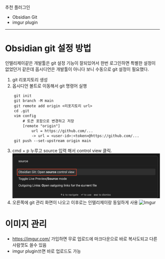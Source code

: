 추천 플러그인
- Obsidian Git
- imgur plugin

---
# Obsidian git 설정 방법
인텔리제이같은 개발툴은 git 설정 기능이 잘되있어서 한번 로그인하면 특별한 설정이 없었던거 같은데 옵시디언은 개발툴이 아니다 보니 수동으로 git 설정이 필요했다. 

1. git 리포지토리 생성
2. 옵시디언 볼트로 이동해서 git 명령어 실행
```shell
	git init
	git branch -M main
	git remote add origin <리포지토리 url>
	cd .git
	vim config 
		# 토큰 포함으로 변경하고 저장
		[remote "origin"] 
			url = https://github.com/...
			-> url = <user-id>:<token>@https://github.com/...  
	git push --set-upstream origin main

```
3. cmd + p 누루고 source 입력 해서 control view 클릭. ![image](/images/20231214113027.png)
4. 오른쪽에 git 관리 화면이 나오고 이후로는 인텔리제이랑 동일하게 사용 
	![Imgur](https://i.imgur.com/2KpDJAX.png)

# 이미지 관리
- https://imgur.com/ 가입하면 무료 업로드에 마크다운으로 바로 복사도되고 다른 사람껏도 쓸수 있음
- imgur plugin쓰면 바로 업로드도 가능
